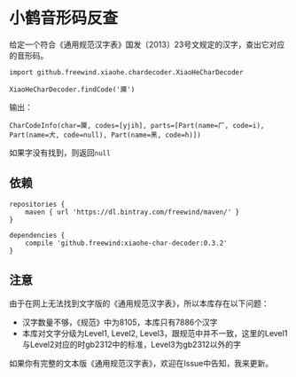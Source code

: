 小鹤音形码反查
=======

给定一个符合《通用规范汉字表》国发〔2013〕23号文规定的汉字，查出它对应的音形码。

```
import github.freewind.xiaohe.chardecoder.XiaoHeCharDecoder

XiaoHeCharDecoder.findCode('黡')
```

输出：

```
CharCodeInfo(char=黡, codes=[yjih], parts=[Part(name=厂, code=i), Part(name=犬, code=null), Part(name=黑, code=h)])
```

如果字没有找到，则返回`null`

依赖
---

```
repositories {
    maven { url 'https://dl.bintray.com/freewind/maven/' }
}

dependencies {
    compile 'github.freewind:xiaohe-char-decoder:0.3.2'
}
```

注意
---

由于在网上无法找到文字版的《通用规范汉字表》，所以本库存在以下问题：

- 汉字数量不够，《规范》中为8105，本库只有7886个汉字
- 本库对文字分级为Level1, Level2, Level3，跟规范中并不一致，这里的Level1与Level2对应的时gb2312中的标准，Level3为gb2312以外的字

如果你有完整的文本版《通用规范汉字表》，欢迎在Issue中告知，我来更新。
